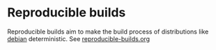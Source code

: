 # Reproducible builds

Reproducible builds aim to make the build process of distributions like [debian](../../linux/debian/contribute-to-debian.md) deterministic.
See [reproducible-builds.org](https://reproducible-builds.org/)
